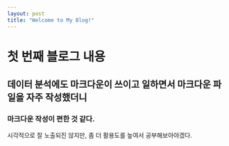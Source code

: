 ```yaml
---
layout: post 
title: "Welcome to My Blog!"
---
```


# 첫 번째 블로그 내용

## 데이터 분석에도 마크다운이 쓰이고 일하면서 마크다운 파일을 자주 작성했더니 

### 마크다운 작성이 편한 것 같다.

시각적으로 잘 노출되진 않지만, 좀 더 활용도를 높여서 공부해보아야겠다.
